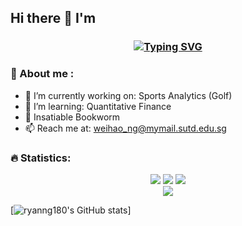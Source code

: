 ## Hi there 👋 I'm

<h3 align="center"><a href="https://git.io/typing-svg">
  <img src="https://readme-typing-svg.herokuapp.com?font=Fira+Code&pause=500&color=81A1C1&random=false&width=500&lines=Ryan+Ng;Data+Science%2C+Financial+Engineering" alt="Typing SVG" /></a>
</h3>

<h3>🔎 About me :</h3>

- 🔭 I’m currently working on: Sports Analytics (Golf)
- 🌱 I’m learning: Quantitative Finance
- 📖 Insatiable Bookworm
- 📫 Reach me at: weihao_ng@mymail.sutd.edu.sg

<h3>🔥 Statistics: </h3>

<div align="center">  
  <img src="https://github-readme-stats.vercel.app/api?username=ryanng180&show_icons=true&theme=nord&bg_color=0d1117&hide_border=true"/>
  <img src="https://github-readme-stats.vercel.app/api/top-langs/?username=ryanng180&layout=compact&exclude_repo=Air_Cargo_Forecasting_for_ASEAN&theme=nord&bg_color=0d1117&hide_border=true"/>
  <img src="https://streak-stats.demolab.com?user=ryanng180&hide_border=true&background=EBEBEB00&stroke=81A1C1&ring=81A1C1&fire=EBEBEB&currStreakNum=EBEBEB&currStreakLabel=EBEBEB&sideLabels=EBEBEB&sideNums=81A1C1"/>
</div>

<div align="center">
  <a href="https://ryanng180.github.io/" ><img src="https://komarev.com/ghpvc/?username=ryanng180&style=for-the-badge&color=81A1C1"/></a>
</div>

[![ryanng180's GitHub stats](https://github-readme-stats.vercel.app/api?username=ryanng180&show_icons=true&theme=noctis_minimus)]
<!--
**ryanng180/ryanng180** is a ✨ _special_ ✨ repository because its `README.md` (this file) appears on your GitHub profile.

Here are some ideas to get you started:

- 🔭 I’m currently working on ...
- 🌱 I’m currently learning ...
- 👯 I’m looking to collaborate on ...
- 🤔 I’m looking for help with ...
- 💬 Ask me about ...
- 📫 How to reach me: ...
- 😄 Pronouns: ...
- ⚡ Fun fact: ...
-->
